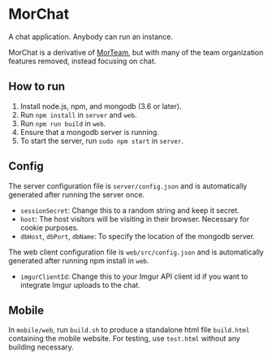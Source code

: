# MorChat

A chat application. Anybody can run an instance.

MorChat is a derivative of [MorTeam](https://github.com/mortorqrobotics/morteam-server), but with many of the team organization features removed, instead focusing on chat.

## How to run

1. Install node.js, npm, and mongodb (3.6 or later).
2. Run `npm install` in `server` and `web`.
3. Run `npm run build` in `web`.
4. Ensure that a mongodb server is running.
5. To start the server, run `sudo npm start` in `server`.

## Config

The server configuration file is `server/config.json` and is automatically generated after running the server once.
- `sessionSecret`: Change this to a random string and keep it secret.
- `host`: The host visitors will be visiting in their browser. Necessary for cookie purposes.
- `dbHost`, `dbPort`, `dbName`: To specify the location of the mongodb server.

The web client configuration file is `web/src/config.json` and is automatically generated after running npm install in `web`.
- `imgurClientId`: Change this to your Imgur API client id if you want to integrate Imgur uploads to the chat.

## Mobile

In `mobile/web`, run `build.sh` to produce a standalone html file `build.html` containing the mobile website. For testing, use `test.html` without any building necessary.
